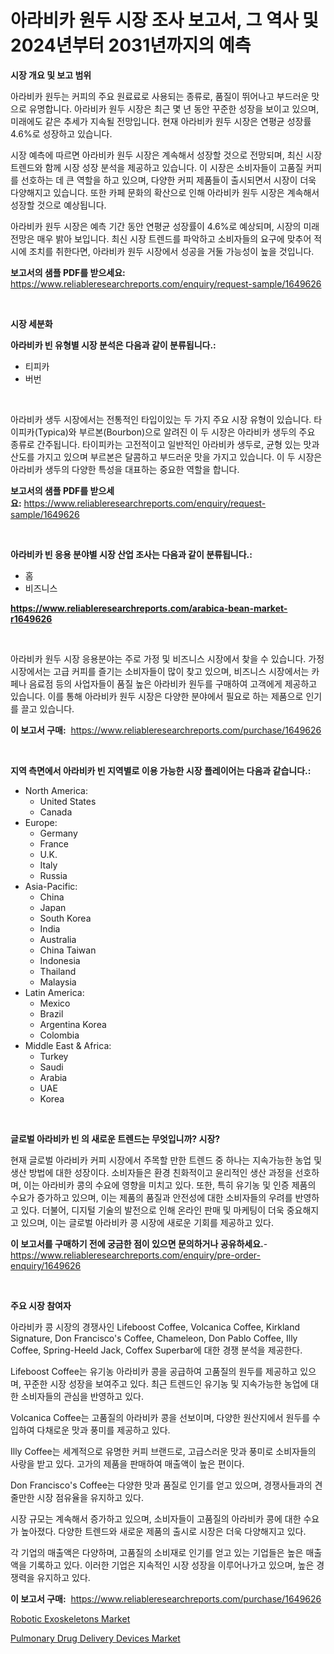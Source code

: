 <p><h1>아라비카 원두 시장 조사 보고서, 그 역사 및 2024년부터 2031년까지의 예측</h1></p><p><strong>시장 개요 및 보고 범위</strong></p>
<p><p>아라비카 원두는 커피의 주요 원료료로 사용되는 종류로, 품질이 뛰어나고 부드러운 맛으로 유명합니다. 아라비카 원두 시장은 최근 몇 년 동안 꾸준한 성장을 보이고 있으며, 미래에도 같은 추세가 지속될 전망입니다. 현재 아라비카 원두 시장은 연평균 성장률 4.6%로 성장하고 있습니다.</p><p>시장 예측에 따르면 아라비카 원두 시장은 계속해서 성장할 것으로 전망되며, 최신 시장 트렌드와 함께 시장 성장 분석을 제공하고 있습니다. 이 시장은 소비자들이 고품질 커피를 선호하는 데 큰 역할을 하고 있으며, 다양한 커피 제품들이 출시되면서 시장이 더욱 다양해지고 있습니다. 또한 카페 문화의 확산으로 인해 아라비카 원두 시장은 계속해서 성장할 것으로 예상됩니다.</p><p>아라비카 원두 시장은 예측 기간 동안 연평균 성장률이 4.6%로 예상되며, 시장의 미래 전망은 매우 밝아 보입니다. 최신 시장 트렌드를 파악하고 소비자들의 요구에 맞추어 적시에 조치를 취한다면, 아라비카 원두 시장에서 성공을 거둘 가능성이 높을 것입니다.</p></p>
<p><strong>보고서의 샘플 PDF를 받으세요:</strong> <a href="https://www.reliableresearchreports.com/enquiry/request-sample/1649626">https://www.reliableresearchreports.com/enquiry/request-sample/1649626</a></p>
<p>&nbsp;</p>
<p><strong>시장 세분화</strong></p>
<p><strong>아라비카 빈 유형별 시장 분석은 다음과 같이 분류됩니다.:</strong></p>
<p><ul><li>티피카</li><li>버번</li></ul></p>
<p>&nbsp;</p>
<p><p>아라비카 생두 시장에서는 전통적인 타입이있는 두 가지 주요 시장 유형이 있습니다. 타이피카(Typica)와 부르본(Bourbon)으로 알려진 이 두 시장은 아라비카 생두의 주요 종류로 간주됩니다. 타이피카는 고전적이고 일반적인 아라비카 생두로, 균형 있는 맛과 산도를 가지고 있으며 부르본은 달콤하고 부드러운 맛을 가지고 있습니다. 이 두 시장은 아라비카 생두의 다양한 특성을 대표하는 중요한 역할을 합니다.</p></p>
<p><strong>보고서의 샘플 PDF를 받으세요:</strong>&nbsp;<a href="https://www.reliableresearchreports.com/enquiry/request-sample/1649626">https://www.reliableresearchreports.com/enquiry/request-sample/1649626</a></p>
<p>&nbsp;</p>
<p><strong> 아라비카 빈 응용 분야별 시장 산업 조사는 다음과 같이 분류됩니다.:</strong></p>
<p><ul><li>홈</li><li>비즈니스</li></ul></p>
<p><strong><a href="https://www.reliableresearchreports.com/arabica-bean-market-r1649626">https://www.reliableresearchreports.com/arabica-bean-market-r1649626</a></strong></p>
<p>&nbsp;</p>
<p><p>아라비카 원두 시장 응용분야는 주로 가정 및 비즈니스 시장에서 찾을 수 있습니다. 가정 시장에서는 고급 커피를 즐기는 소비자들이 많이 찾고 있으며, 비즈니스 시장에서는 카페나 음료점 등의 사업자들이 품질 높은 아라비카 원두를 구매하여 고객에게 제공하고 있습니다. 이를 통해 아라비카 원두 시장은 다양한 분야에서 필요로 하는 제품으로 인기를 끌고 있습니다.</p></p>
<p><strong>이 보고서 구매:</strong>&nbsp; <a href="https://www.reliableresearchreports.com/purchase/1649626">https://www.reliableresearchreports.com/purchase/1649626</a></p>
<p>&nbsp;</p>
<p><strong>지역 측면에서 아라비카 빈 지역별로 이용 가능한 시장 플레이어는 다음과 같습니다.:</strong></p>
<p><ul>
    <li>
        North America:
        <ul>
            <li>United States</li>
            <li>Canada</li>
        </ul>
    </li>
    <li>
        Europe:
        <ul>
            <li>Germany</li>
            <li>France</li>
            <li>U.K.</li>
            <li>Italy</li>
            <li>Russia</li>
        </ul>
    </li>
    <li>
        Asia-Pacific:
        <ul>
            <li>China</li>
            <li>Japan</li>
            <li>South Korea</li>
            <li>India</li>
            <li>Australia</li>
            <li>China Taiwan</li>
            <li>Indonesia</li>
            <li>Thailand</li>
            <li>Malaysia</li>
        </ul>
    </li>
    <li>
        Latin America:
        <ul>
            <li>Mexico</li>
            <li>Brazil</li>
            <li>Argentina Korea</li>
            <li>Colombia</li>
        </ul>
    </li>
    <li>
        Middle East & Africa:
        <ul>
            <li>Turkey</li>
            <li>Saudi</li>
            <li>Arabia</li>
            <li>UAE</li>
            <li>Korea</li>
        </ul>
    </li>
    </ul></p>
<p>&nbsp;</p>
<p><strong>글로벌 아라비카 빈 의 새로운 트렌드는 무엇입니까? 시장?</strong></p>
<p><p>현재 글로벌 아라비카 커피 시장에서 주목할 만한 트렌드 중 하나는 지속가능한 농업 및 생산 방법에 대한 성장이다. 소비자들은 환경 친화적이고 윤리적인 생산 과정을 선호하며, 이는 아라비카 콩의 수요에 영향을 미치고 있다. 또한, 특히 유기농 및 인증 제품의 수요가 증가하고 있으며, 이는 제품의 품질과 안전성에 대한 소비자들의 우려를 반영하고 있다. 더불어, 디지털 기술의 발전으로 인해 온라인 판매 및 마케팅이 더욱 중요해지고 있으며, 이는 글로벌 아라비카 콩 시장에 새로운 기회를 제공하고 있다.</p></p>
<p><strong>이 보고서를 구매하기 전에 궁금한 점이 있으면 문의하거나 공유하세요.</strong>- <a href="https://www.reliableresearchreports.com/enquiry/pre-order-enquiry/1649626">https://www.reliableresearchreports.com/enquiry/pre-order-enquiry/1649626</a></p>
<p>&nbsp;</p>
<p><strong>주요 시장 참여자</strong></p>
<p><p>아라비카 콩 시장의 경쟁사인 Lifeboost Coffee, Volcanica Coffee, Kirkland Signature, Don Francisco's Coffee, Chameleon, Don Pablo Coffee, Illy Coffee, Spring-Heeld Jack, Coffex Superbar에 대한 경쟁 분석을 제공한다. </p><p>Lifeboost Coffee는 유기농 아라비카 콩을 공급하여 고품질의 원두를 제공하고 있으며, 꾸준한 시장 성장을 보여주고 있다. 최근 트렌드인 유기농 및 지속가능한 농업에 대한 소비자들의 관심을 반영하고 있다. </p><p>Volcanica Coffee는 고품질의 아라비카 콩을 선보이며, 다양한 원산지에서 원두를 수입하여 다채로운 맛과 풍미를 제공하고 있다. </p><p>Illy Coffee는 세계적으로 유명한 커피 브랜드로, 고급스러운 맛과 풍미로 소비자들의 사랑을 받고 있다. 고가의 제품을 판매하여 매출액이 높은 편이다. </p><p>Don Francisco's Coffee는 다양한 맛과 품질로 인기를 얻고 있으며, 경쟁사들과의 견줄만한 시장 점유율을 유지하고 있다. </p><p>시장 규모는 계속해서 증가하고 있으며, 소비자들이 고품질의 아라비카 콩에 대한 수요가 높아졌다. 다양한 트렌드와 새로운 제품의 출시로 시장은 더욱 다양해지고 있다. </p><p>각 기업의 매출액은 다양하며, 고품질의 소비재로 인기를 얻고 있는 기업들은 높은 매출액을 기록하고 있다. 이러한 기업은 지속적인 시장 성장을 이루어나가고 있으며, 높은 경쟁력을 유지하고 있다.</p></p>
<p><strong>이 보고서 구매:</strong>&nbsp;&nbsp;<a href="https://www.reliableresearchreports.com/purchase/1649626">https://www.reliableresearchreports.com/purchase/1649626</a></p>
<p><p><a href="https://mire-aunt-385.notion.site/Robotic-Exoskeletons-Market-Share-Evolution-and-Market-Growth-Trends-2024-2031-5e3d9618a63a47368249eb35dd152978">Robotic Exoskeletons Market</a></p><p><a href="https://invited-way-688.notion.site/Pulmonary-Drug-Delivery-Devices-Market-Report-Reveals-the-Latest-Trends-And-Growth-Opportunities-of--ff365d1c2a1743e9b479631ceeccc677">Pulmonary Drug Delivery Devices Market</a></p></p>